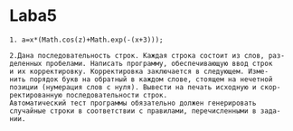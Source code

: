 # Laba5


    1. a=x*(Math.cos(z)+Math.exp(-(x+3)));
  
    2.Дана последовательность строк. Каждая строка состоит из слов, раз-
    деленных пробелами. Написать программу, обеспечивающую ввод строк
    и их корректировку. Корректировка заключается в следующем. Изме-
    нить порядок букв на обратный в каждом слове, стоящем на нечетной
    позиции (нумерация слов с нуля). Вывести на печать исходную и скор-
    ректированную последовательности строк.
    Автоматический тест программы обязательно должен генерировать
    случайные строки в соответствии с правилами, перечисленными в зада-
    нии.
